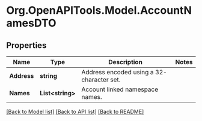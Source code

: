 # Org.OpenAPITools.Model.AccountNamesDTO

## Properties

Name | Type | Description | Notes
------------ | ------------- | ------------- | -------------
**Address** | **string** | Address encoded using a 32-character set. | 
**Names** | **List&lt;string&gt;** | Account linked namespace names. | 

[[Back to Model list]](../README.md#documentation-for-models) [[Back to API list]](../README.md#documentation-for-api-endpoints) [[Back to README]](../README.md)

